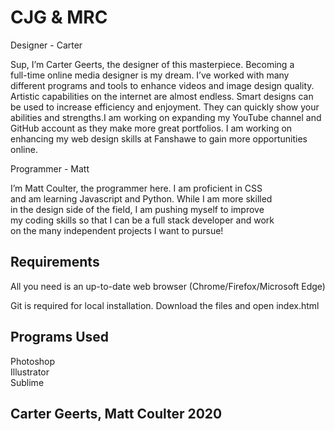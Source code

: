 # CJG & MRC

Designer - Carter

 
Sup, I’m Carter Geerts, the designer of this masterpiece. Becoming a <br>
full-time online media designer is my dream. I’ve worked with many<br>
different programs and tools to enhance videos and image design quality.<br>
Artistic capabilities on the internet are almost endless. Smart designs can<br>
be used to increase efficiency and enjoyment. They can quickly show your<br>
abilities and strengths.I am working on expanding my YouTube channel and<br>
GitHub account as they make more great portfolios. I am working on<br>
enhancing my web design skills at Fanshawe to gain more opportunities online.

Programmer - Matt

I’m Matt Coulter, the programmer here. I am proficient in CSS<br> 
and am learning Javascript and Python. While I am more skilled<br>
in the design side of the field, I am pushing myself to improve<br>
my coding skills so that I can be a full stack developer and work<br>
on the many independent projects I want to pursue!


## Requirements 

All you need is an up-to-date web browser
(Chrome/Firefox/Microsoft Edge)

Git is required for local installation.
Download the files and open index.html

## Programs Used

Photoshop<br>
Illustrator<br>
Sublime<br>

## Carter Geerts, Matt Coulter 2020


